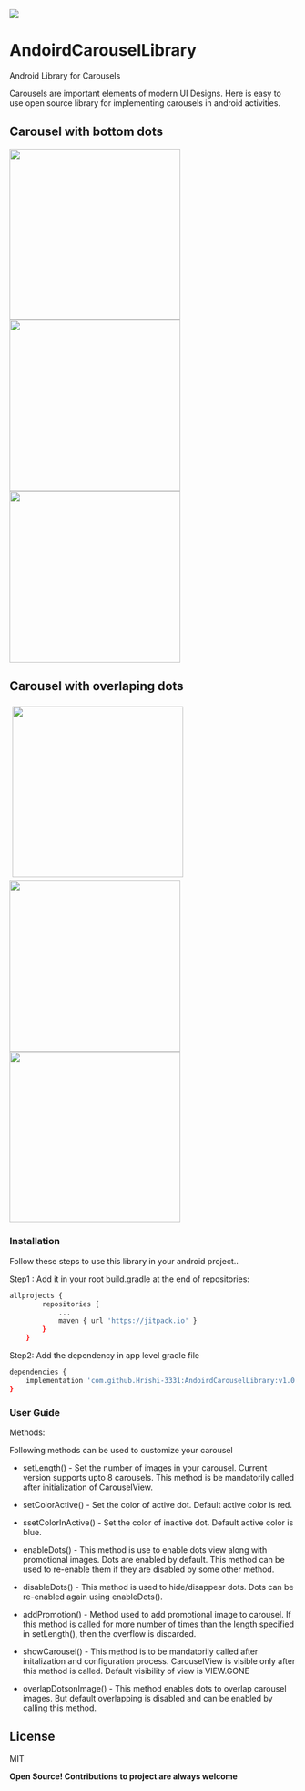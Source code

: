 [![](https://jitpack.io/v/Hrishi-3331/AndoirdCarouselLibrary.svg)](https://jitpack.io/#Hrishi-3331/AndoirdCarouselLibrary)


# AndoirdCarouselLibrary
Android Library for Carousels


Carousels are important elements of modern UI Designs. Here is easy to use open source library for implementing carousels in android activities.

## Carousel with bottom dots
<img src="https://user-images.githubusercontent.com/43084197/86379277-46687580-bca8-11ea-9748-e1538f33154e.jpeg" width="300">    <img src="https://user-images.githubusercontent.com/43084197/86378698-92ff8100-bca7-11ea-8f23-c38192e35cb6.jpeg" width="300">    <img src="https://user-images.githubusercontent.com/43084197/86379041-f4bfeb00-bca7-11ea-848b-8911dc7de4c0.jpeg" width="300">

## Carousel with overlaping dots
<img src="https://user-images.githubusercontent.com/43084197/86376552-c5f44580-bca4-11ea-857a-cf718dfbbc02.jpeg" width="300" style="margin:5px" >    <img src="https://user-images.githubusercontent.com/43084197/86376540-c12f9180-bca4-11ea-98e1-777bd663b18c.jpeg" width="300">    <img src="https://user-images.githubusercontent.com/43084197/86376547-c42a8200-bca4-11ea-8443-b1e23a81be65.jpeg" width="300">

### Installation

Follow these steps to use this library in your android project..

Step1 : Add it in your root build.gradle at the end of repositories:

```sh
allprojects {
		repositories {
			...
			maven { url 'https://jitpack.io' }
		}
	}
```

Step2: Add the dependency in app level gradle file

```sh
dependencies {
    implementation 'com.github.Hrishi-3331:AndoirdCarouselLibrary:v1.0.0'
}
```

### User Guide

Methods:

Following methods can be used to customize  your carousel

* setLength() - Set the number of images in your carousel. Current version supports upto 8 carousels. This method is be mandatorily called after initialization of CarouselView.

* setColorActive() - Set the color of active dot. Default active color is red.

* ssetColorInActive() - Set the color of inactive dot. Default active color is blue.

* enableDots() - This method is use to enable dots view along with promotional images. Dots are enabled by default. This method can be used to re-enable them if they are disabled by some other method.

* disableDots() - This method is used to hide/disappear dots. Dots can be re-enabled again using enableDots().

* addPromotion() - Method used to add promotional image to carousel. If this method is called for more number of times than the length specified in setLength(), then the overflow is discarded.

* showCarousel() - This method is to be mandatorily called after initalization and configuration process. CarouselView is visible only after this method is called. Default visibility of view is VIEW.GONE

* overlapDotsonImage() - This method enables dots to overlap carousel images. But default overlapping is disabled and can be enabled by calling this method.






License
----

MIT


**Open Source! Contributions to project are always welcome**
